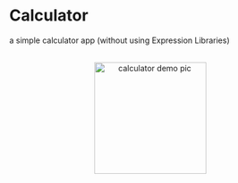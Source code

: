 # Calculator
a simple calculator app (without using Expression Libraries)
</br>
</br>
<p align="center">
  <img src="https://user-images.githubusercontent.com/98664956/230540916-79fc1e3c-ef2c-40ab-982b-7c5509ddcb9a.png" width="200" title="calculator demo pic">
</p>
